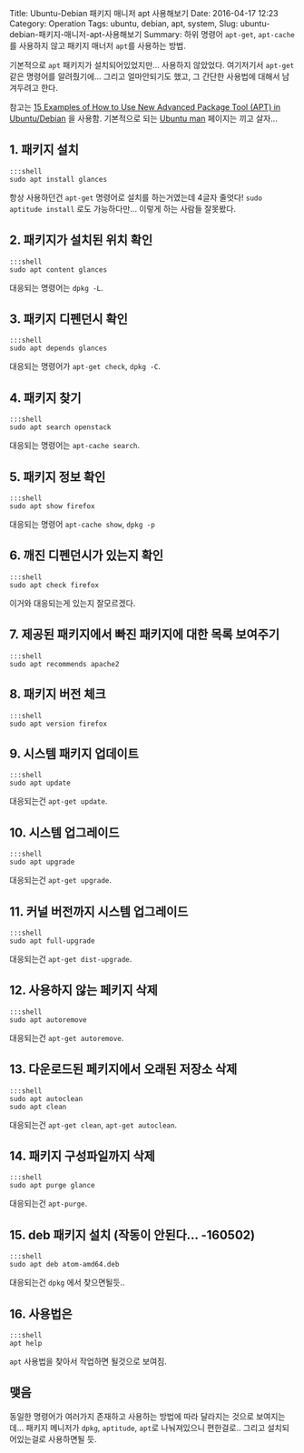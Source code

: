 Title: Ubuntu-Debian 패키지 매니저 apt 사용해보기
Date: 2016-04-17 12:23
Category: Operation
Tags: ubuntu, debian, apt, system, 
Slug: ubuntu-debian-패키지-매니저-apt-사용해보기
Summary: 하위 명령어 `apt-get`, `apt-cache`를 사용하지 않고 패키지 매너저 `apt`를 사용하는 방법.

기본적으로 `apt` 패키지가 설치되어있었지만... 사용하지 않았었다. 여기저기서 `apt-get` 같은 명령어를 알려줬기에... 그리고 얼마안되기도 했고, 그 간단한 사용법에 대해서 남겨두려고 한다.

참고는 [15 Examples of How to Use New Advanced Package Tool (APT) in Ubuntu/Debian](http://www.tecmint.com/apt-advanced-package-command-examples-in-ubuntu/) 을 사용함. 기본적으로 되는 [Ubuntu man](http://manpages.ubuntu.com/manpages/xenial/man8/apt.8.html) 페이지는 끼고 살자...

## 1. 패키지 설치

	:::shell
	sudo apt install glances

항상 사용하던건 `apt-get` 명령어로 설치를 하는거였는데 4글자 줄엇다!
`sudo aptitude install` 로도 가능하다만... 이렇게 하는 사람들 잘못봤다.

## 2. 패키지가 설치된 위치 확인

	:::shell
	sudo apt content glances

대응되는 명령어는 `dpkg -L`.

## 3. 패키지 디펜던시 확인

	:::shell
	sudo apt depends glances

대응되는 명령어가 `apt-get check`, `dpkg -C`.

## 4. 패키지 찾기

	:::shell
	sudo apt search openstack

대응되는 명령어는 `apt-cache search`.

## 5. 패키지 정보 확인

	:::shell
	sudo apt show firefox

대응되는 명령어 `apt-cache show`, `dpkg -p`

## 6. 깨진 디펜던시가 있는지 확인

	:::shell
	sudo apt check firefox

이거와 대응되는게 있는지 잘모르겠다.

## 7. 제공된 패키지에서 빠진 패키지에 대한 목록 보여주기

	:::shell
	sudo apt recommends apache2

## 8. 패키지 버전 체크

	:::shell
	sudo apt version firefox

## 9. 시스템 패키지 업데이트

	:::shell
	sudo apt update

대응되는건 `apt-get update`.

## 10. 시스템 업그레이드

	:::shell
	sudo apt upgrade

대응되는건 `apt-get upgrade`.

## 11. 커널 버전까지 시스템 업그레이드

	:::shell
	sudo apt full-upgrade

대응되는건 `apt-get dist-upgrade`.

## 12. 사용하지 않는 페키지 삭제

	:::shell
	sudo apt autoremove

대응되는건 `apt-get autoremove`.

## 13. 다운로드된 페키지에서 오래된 저장소 삭제

	:::shell
	sudo apt autoclean
	sudo apt clean

대응되는건 `apt-get clean`, `apt-get autoclean`.

## 14. 패키지 구성파일까지 삭제

	:::shell
	sudo apt purge glance

대응되는건 `apt-purge`.

## 15. deb 패키지 설치 (작동이 안된다... -160502)

	:::shell
	sudo apt deb atom-amd64.deb

대응되는건 `dpkg` 에서 찾으면될듯..

## 16. 사용법은

	:::shell
	apt help

`apt` 사용법을 찾아서 작업하면 될것으로 보여짐.

## 맺음

동일한 명령어가 여러가지 존재하고 사용하는 방법에 따라 달라지는 것으로 보여지는데...
패키지 메니저가 `dpkg`, `aptitude`, `apt`로 나눠져있으니 편한걸로.. 그리고 설치되어있는걸로 사용하면될 듯.
